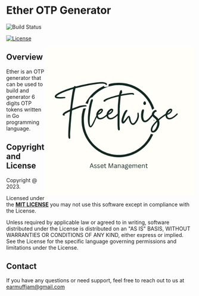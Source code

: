 # Ether OTP Generator

![Build Status](https://github.com/earmuff-jam/fleetwise/actions/workflows/mashed-main.yml/badge.svg)

[![License][license-image]][license]

<img src="https://raw.githubusercontent.com/earmuff-jam/fleetwise/main/frontend/public/fleetwise.png" alt="Ether App" title="Ether App" align="right" width="400px" height="400px" />

## Overview

Ether is an OTP generator that can be used to build and generator 6 digits OTP tokens written in Go programming language.

## Copyright and License

Copyright @ 2023.

Licensed under the **[MIT LICENSE][license]**
you may not use this software except in compliance with the License.

Unless required by applicable law or agreed to in writing, software
distributed under the License is distributed on an "AS IS" BASIS,
WITHOUT WARRANTIES OR CONDITIONS OF ANY KIND, either express or implied.
See the License for the specific language governing permissions and
limitations under the License.

## Contact

If you have any questions or need support, feel free to reach out to us at earmuffjam@gmail.com

[license-image]: http://img.shields.io/badge/license-Apache--2-blue.svg?style=flat
[license]: https://www.mit.edu/~amini/LICENSE.md
